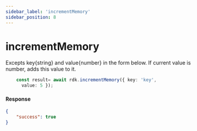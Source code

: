 ```yaml
---
sidebar_label: 'incrementMemory'
sidebar_position: 8
---
```


# incrementMemory
Excepts key{string} and value{number} in the form below. If current value is number, adds this value to it.

```typescript
    const result= await rdk.incrementMemory({ key: 'key',
      value: 5 });
```
#### Response
```json
{
    "success": true
}
```
